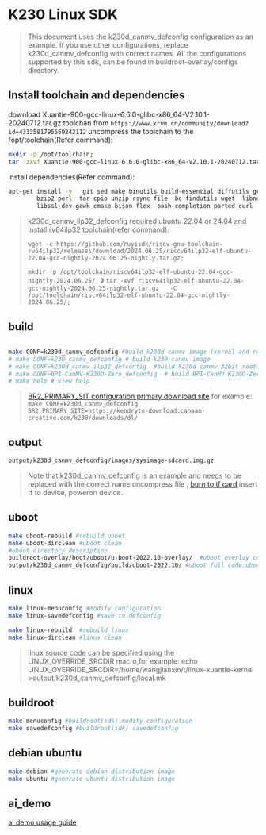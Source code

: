 # K230 Linux SDK

>This document uses the k230d_canmv_defconfig configuration as an example. If you use other configurations, replace k230d_canmv_defconfig with correct names. All the configurations supported by this sdk,  can be found in  buildroot-overlay/configs directory.

## Install toolchain and dependencies

download  Xuantie-900-gcc-linux-6.6.0-glibc-x86_64-V2.10.1-20240712.tar.gz toolchan from  `https://www.xrvm.cn/community/download?id=4333581795569242112`
uncompress the toolchain to the /opt/toolchain(Refer command):

```bash
mkdir -p /opt/toolchain;
tar -zxvf Xuantie-900-gcc-linux-6.6.0-glibc-x86_64-V2.10.1-20240712.tar.gz -C /opt/toolchain;
```

install dependencies(Refer command):

```bash
apt-get install -y   git sed make binutils build-essential diffutils gcc  g++ bash patch gzip \
        bzip2 perl  tar cpio unzip rsync file  bc findutils wget  libncurses-dev python3  \
        libssl-dev gawk cmake bison flex  bash-completion parted curl
```

>k230d_canmv_ilp32_defconfig required  ubuntu 22.04 or 24.04 and install rv64ilp32 toolchain(refer command):
>
>`wget -c https://github.com/ruyisdk/riscv-gnu-toolchain-rv64ilp32/releases/download/2024.06.25/riscv64ilp32-elf-ubuntu-22.04-gcc-nightly-2024.06.25-nightly.tar.gz;`
>
>`mkdir -p /opt/toolchain/riscv64ilp32-elf-ubuntu-22.04-gcc-nightly-2024.06.25/;`
》
>`tar -xvf riscv64ilp32-elf-ubuntu-22.04-gcc-nightly-2024.06.25-nightly.tar.gz   -C /opt/toolchain/riscv64ilp32-elf-ubuntu-22.04-gcc-nightly-2024.06.25/;`

## build

```bash

make CONF=k230d_canmv_defconfig #build k230d canmv image (kernel and rootfs both 64bit);
# make CONF=k230_canmv_defconfig # build k230 canmv image
# make CONF=k230d_canmv_ilp32_defconfig  #build k230d canmv 32bit rootfs;
# make CONF=BPI-CanMV-K230D-Zero_defconfig  # build BPI-CanMV-K230D-Zero image
# make help # view help
```

>[BR2_PRIMARY_SIT configuration primary download site]("https://bootlin.com/pub/conferences/2011/elce/using-buildroot-real-project/using-buildroot-real-project.pdf") for example: `make CONF=k230d_canmv_defconfig  BR2_PRIMARY_SITE=https://kendryte-download.canaan-creative.com/k230/downloads/dl/`

## output

```bash
output/k230d_canmv_defconfig/images/sysimage-sdcard.img.gz
```

>Note that k230d_canmv_defconfig is an example and needs to be replaced with the correct name
>uncompress file , [burn to tf card]("https://gitee.com/kendryte/k230_docs/blob/main/zh/01_software/board/K230_SDK_%E4%BD%BF%E7%94%A8%E8%AF%B4%E6%98%8E.md#51-sd%E5%8D%A1%E9%95%9C%E5%83%8F%E7%83%A7%E5%BD%95"),insert  tf to device, poweron device.

## uboot

```bash
make uboot-rebuild #rebuild uboot
make uboot-dirclean #uboot clean
#uboot directory description
buildroot-overlay/boot/uboot/u-boot-2022.10-overlay/  #uboot overlay code
output/k230d_canmv_defconfig/build/uboot-2022.10/ #uboot full code,uboot build dir
```

## linux

```bash
make linux-menuconfig #modify configuration
make linux-savedefconfig #save to defconfig

make linux-rebuild  #rebuild linux
make linux-dirclean #linux clean
```

>linux source code can be specified using the LINUX_OVERRIDE_SRCDIR macro,for example:
>echo LINUX_OVERRIDE_SRCDIR=/home/wangjianxin/t/linux-xuantie-kernel >output/k230d_canmv_defconfig/local.mk

## buildroot

```bash
make menuconfig #buildroot(sdk) modify configuration
make savedefconfig #buildroot(sdk) savedefconfig
```

## debian ubuntu
```bash
make debian #generate debian distribution image
make ubuntu #generate ubuntu distribution image
```

## ai_demo

[ai demo usage guide](https://developer.canaan-creative.com/k230_linux/dev/zh/01_software/K230_AI_Demo%E4%BD%BF%E7%94%A8%E6%8C%87%E5%8D%97.html)
